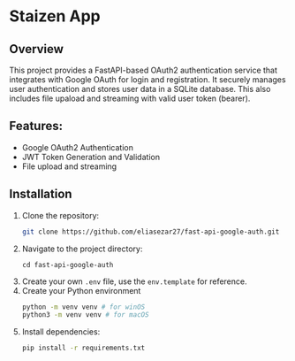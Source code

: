 # Staizen App
## Overview
This project provides a FastAPI-based OAuth2 authentication service that integrates with Google OAuth for login and registration. It securely manages user authentication and stores user data in a SQLite database. This also includes file upaload and streaming with valid user token (bearer).

## Features:
- Google OAuth2 Authentication
- JWT Token Generation and Validation
- File upload and streaming


## Installation
1. Clone the repository:
    ```bash
   git clone https://github.com/eliasezar27/fast-api-google-auth.git
   ```
2. Navigate to the project directory:
    ```
   cd fast-api-google-auth
   ```
3. Create your own `.env` file, use the `env.template` for reference.
4. Create your Python environment
    ```bash
    python -m venv venv # for winOS
    python3 -m venv venv # for macOS
    ```
5. Install dependencies:
    ```bash
   pip install -r requirements.txt
   ```

